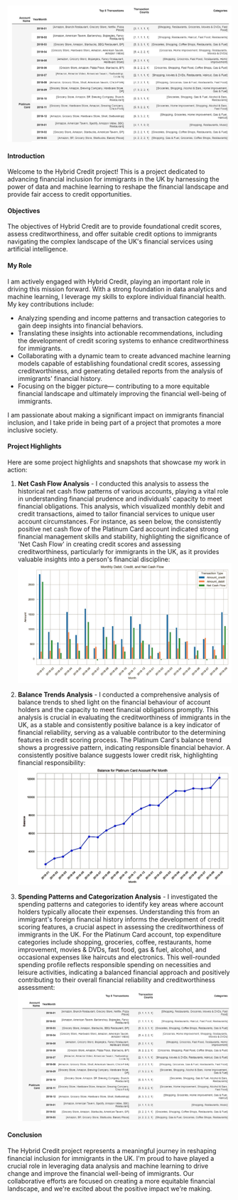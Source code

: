 ![Image 3](image/spending.jpg)

#### Introduction
Welcome to the Hybrid Credit project! This is a project dedicated to advancing financial inclusion for immigrants in the UK by harnessing the power of data and machine learning to reshape the financial landscape and provide fair access to credit opportunities.

#### Objectives

The objectives of Hybrid Credit are to provide foundational credit scores, assess creditworthiness, and offer suitable credit options to immigrants navigating the complex landscape of the UK's financial services using artificial intelligence.

#### My Role

I am actively engaged with Hybrid Credit, playing an important role in driving this mission forward. With a strong foundation in data analytics and machine learning, I leverage my skills to explore individual financial health. My key contributions include:

- Analyzing spending and income patterns and transaction categories to gain deep insights into financial behaviors.
- Translating these insights into actionable recommendations, including the development of credit scoring systems to enhance creditworthiness for immigrants.
- Collaborating with a dynamic team to create advanced machine learning models capable of establishing foundational credit scores, assessing creditworthiness, and generating detailed reports from the analysis of immigrants' financial history.
- Focusing on the bigger picture— contributing to a more equitable financial landscape and ultimately improving the financial well-being of immigrants.

I am passionate about making a significant impact on immigrants financial inclusion, and I take pride in being part of a project that promotes a more inclusive society.

#### Project Highlights

Here are some project highlights and snapshots that showcase my work in action:

1. **Net Cash Flow Analysis** - I conducted this analysis to assess the historical net cash flow patterns of various accounts, playing a vital role in understanding financial prudence and individuals' capacity to meet financial obligations. This analysis, which visualized monthly debit and credit transactions, aimed to tailor financial services to unique user account circumstances. For instance, as seen below, the consistently positive net cash flow of the Platinum Card account indicated strong financial management skills and stability, highlighting the significance of 'Net Cash Flow' in creating credit scores and assessing creditworthiness, particularly for immigrants in the UK, as it provides valuable insights into a person's financial discipline: ![Image 1](image/net_cash_flow.jpg)
   
2. **Balance Trends Analysis** - I conducted a comprehensive analysis of balance trends to shed light on the financial behaviour of account holders and the capacity to meet financial obligations promptly. This analysis is crucial in evaluating the creditworthiness of immigrants in the UK, as a stable and consistently positive balance is a key indicator of financial reliability, serving as a valuable contributor to the determining features in  credit scoring process. The Platinum Card's balance trend shows a progressive pattern, indicating responsible financial behavior. A consistently positive balance suggests lower credit risk, highlighting financial responsibility: ![Image 2](image/balance.jpg)
   
3. **Spending Patterns and Categorization Analysis** - I investigated the spending patterns and categories to identify key areas where account holders typically allocate their expenses. Understanding this from an immigrant's foreign financial history informs the development of credit scoring features, a crucial aspect in assessing the creditworthiness of immigrants in the UK. For the Platinum Card account, top expenditure categories include shopping, groceries, coffee, restaurants, home improvement, movies & DVDs, fast food, gas & fuel, alcohol, and occasional expenses like haircuts and electronics. This well-rounded spending profile reflects responsible spending on necessities and leisure activities, indicating a balanced financial approach and positively contributing to their overall financial reliability and creditworthiness assessment: ![Image 3](image/spending.jpg)

#### Conclusion

The Hybrid Credit project represents a meaningful journey in reshaping financial inclusion for immigrants in the UK. I'm proud to have played a crucial role in leveraging data analysis and machine learning to drive change and improve the financial well-being of immigrants. Our collaborative efforts are focused on creating a more equitable financial landscape, and we're excited about the positive impact we're making. 
